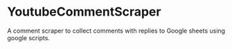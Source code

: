 # YoutubeCommentScraper
A comment scraper to collect comments with replies to Google sheets using google scripts.


